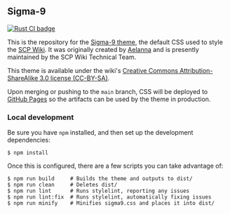 ## Sigma-9

<p>
  <a href="https://github.com/scpwiki/sigma9/actions?query=workflow%3A%22Stylelint%22">
    <img src="https://github.com/scpwiki/sigma9/workflows/Stylelint/badge.svg"
         alt="Rust CI badge">
  </a>
</p>


This is the repository for the [Sigma-9 theme](https://scpwiki.com/component:theme), the default CSS used to style the [SCP Wiki](http://www.scpwiki.com). It was originally created by [Aelanna](http://www.wikidot.com/user:info/aelanna) and is presently maintained by the SCP Wiki Technical Team.

This theme is available under the wiki's [Creative Commons Attribution-ShareAlike 3.0 license (CC-BY-SA)](https://creativecommons.org/licenses/by-sa/3.0/).

Upon merging or pushing to the `main` branch, CSS will be deployed to [GitHub Pages](https://scpwiki.github.io/sigma9/) so the artifacts can be used by the theme in production.

### Local development

Be sure you have `npm` installed, and then set up the development dependencies:

```
$ npm install
```

Once this is configured, there are a few scripts you can take advantage of:

```
$ npm run build     # Builds the theme and outputs to dist/
$ npm run clean     # Deletes dist/
$ npm run lint      # Runs stylelint, reporting any issues
$ npm run lint:fix  # Runs stylelint, automatically fixing issues
$ npm run minify    # Minifies sigma9.css and places it into dist/
```
